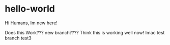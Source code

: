 # hello-world
Hi Humans, Im new here!


Does this Work???
new branch????
Think this is working well now!
Imac test branch
test3